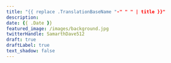 ```yaml
---
title: "{{ replace .TranslationBaseName "-" " " | title }}"
description:
date: {{ .Date }}
featured_image: /images/background.jpg
twitterHandle: SamarthDave512
draft: true
draftLabel: true
text_shadow: false
---
```

